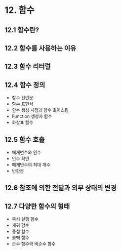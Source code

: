 # 12. 함수

## 12.1 함수란?

## 12.2 함수를 사용하는 이유

## 12.3 함수 리터럴

## 12.4 함수 정의

- 함수 선언문
- 함수 표현식
- 함수 생성 시점과 함수 호이스팅
- Function 생성자 함수
- 화살표 함수

## 12.5 함수 호출

- 매개변수와 인수
- 인수 확인
- 매개변수의 최대 개수
- 반환문

## 12.6 참조에 의한 전달과 외부 상태의 변경

## 12.7 다양한 함수의 형태

- 즉시 실행 함수
- 재귀 함수
- 중첩 함수
- 콜백 함수
- 순수 함수와 비순수 함수
